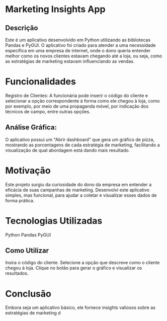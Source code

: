 # Marketing Insights App

## Descrição
Este é um aplicativo desenvolvido em Python utilizando as bibliotecas Pandas e PyGUI. O aplicativo foi criado para atender a uma necessidade específica em uma empresa de internet, onde o dono queria entender melhor como os novos clientes estavam chegando até a loja, ou seja, como as estratégias de marketing estavam influenciando as vendas.

# Funcionalidades
Registro de Clientes: 
A funcionária pode inserir o código do cliente e selecionar a opção correspondente à forma como ele chegou à loja, como por exemplo, por meio de uma propaganda móvel, por indicação dos técnicos de campo, entre outras opções.

## Análise Gráfica: 
O aplicativo possui um "Abrir dashboard" que gera um gráfico de pizza, mostrando as porcentagens de cada estratégia de marketing, facilitando a visualização de qual abordagem está dando mais resultado.

# Motivação
Este projeto surgiu da curiosidade do dono da empresa em entender a eficácia de suas campanhas de marketing. Desenvolvi este aplicativo simples, mas funcional, para ajudar a coletar e visualizar esses dados de forma prática.

# Tecnologias Utilizadas
Python
Pandas
PyGUI

## Como Utilizar
Insira o código do cliente.
Selecione a opção que descreve como o cliente chegou à loja.
Clique no botão para gerar o gráfico e visualizar os resultados.
# Conclusão
Embora seja um aplicativo básico, ele fornece insights valiosos sobre as estratégias de marketing d
